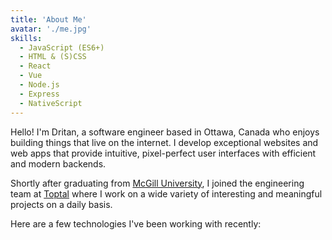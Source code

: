 ```yaml
---
title: 'About Me'
avatar: './me.jpg'
skills:
  - JavaScript (ES6+)
  - HTML & (S)CSS
  - React
  - Vue
  - Node.js
  - Express
  - NativeScript
---
```


Hello! I'm Dritan, a software engineer based in Ottawa, Canada who enjoys building things that live on the internet. I develop exceptional websites and web apps that provide intuitive, pixel-perfect user interfaces with efficient and modern backends.

Shortly after graduating from [McGill University](https://www.mcgill.ca/), I joined the engineering team at [Toptal](https://www.toptal.com/) where I work on a wide variety of interesting and meaningful projects on a daily basis.

Here are a few technologies I've been working with recently:
